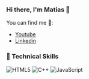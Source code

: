 ### Hi there, I'm Matias 👋

You can find me :mag_right::
- [Youtube](https://www.youtube.com/@MatUDev-1806)
- [Linkedin](https://www.linkedin.com/in/matías-medina-844181242)

### :briefcase: Technical Skills
![HTML5](https://img.shields.io/badge/html5-%23E34F26.svg?style=for-the-badge&logo=html5&logoColor=white) ![C++](https://img.shields.io/badge/c++-%2300599C.svg?style=for-the-badge&logo=c%2B%2B&logoColor=white) ![JavaScript](https://img.shields.io/badge/javascript-%23323330.svg?style=for-the-badge&logo=javascript&logoColor=%23F7DF1E)
